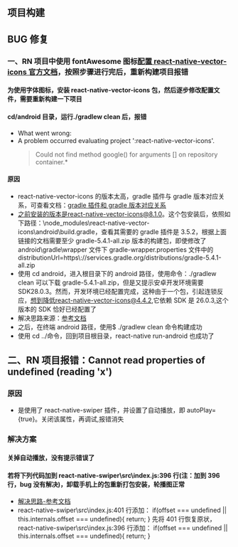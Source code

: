 ## 项目构建

## BUG 修复

### 一、RN 项目中使用 fontAwesome 图标[配置 react-native-vector-icons 官方文档](https://github.com/oblador/react-native-vector-icons)，按照步骤进行完后，重新构建项目报错

#### 为使用字体图标，安装 react-native-vector-icons 包，然后逐步修改配置文件，需要重新构建一下项目

#### cd/android 目录，运行./gradlew clean 后，报错

-   What went wrong:
-   A problem occurred evaluating project ':react-native-vector-icons'.
    > Could not find method google() for arguments [] on repository container.\*

#### 原因

-   react-native-vector-icons 的版本太高，gradle 插件与 gradle 版本对应关系，可查看文档：[gradle 插件和 gradle 版本对应关系](https://blog.csdn.net/u013247461/article/details/103742718/)
-   之前安装的版本是react-native-vector-icons@8.1.0。这个包安装后，依照如下路径：\node_modules\react-native-vector-icons\android\build.gradle，查看其需要的 gradle 插件是 3.5.2，根据上面链接的文档需要至少 gradle-5.4.1-all.zip 版本的构建包，即使修改了 android\gradle\wrapper 文件下 gradle-wrapper.properties 文件中的 distributionUrl=https\\://services.gradle.org/distributions/gradle-5.4.1-all.zip
-   使用 cd android，进入根目录下的 android 路径，使用命令：./gradlew clean 可以下载 gradle-5.4.1-all.zip，但是又提示安卓开发环境需要 SDK28.0.3。然而，开发环境已经配置完成，这种由于一个包，引起连锁反应，想到降低react-native-vector-icons@4.4.2,它依赖 SDK 是 26.0.3,这个版本的 SDK 恰好已经配置了
-   解决思路来源：[参考文档](https://github.com/oblador/react-native-vector-icons/issues/873)
-   之后，在终端 android 路径，使用$ ./gradlew clean 命令构建成功
-   使用 cd ../命令，回到项目根目录，react-native run-android 也成功了

## 二、RN 项目报错：Cannot read properties of undefined (reading 'x')

### 原因

-   是使用了 react-native-swiper 插件，并设置了自动播放，即 autoPlay={true}。关闭该属性，再调试,报错消失

### 解决方案

#### 关掉自动播放，没有提示错误了

#### 若将下列代码加到 react-native-swiper\src\index.js:396 行(注：加到 396 行，bug 没有解决)，卸载手机上的包重新打包安装，轮播图正常

-   [解决思路-参考文档](https://github.com/leecade/react-native-swiper/issues/582)
-   react-native-swiper\src\index.js:401 行添加：
    if(offset === undefined || this.internals.offset === undefined){
    return;
    }
    先将 401 行恢复原状，react-native-swiper\src\index.js:396 行添加：
    if(offset === undefined || this.internals.offset === undefined){
    return;
    }
 